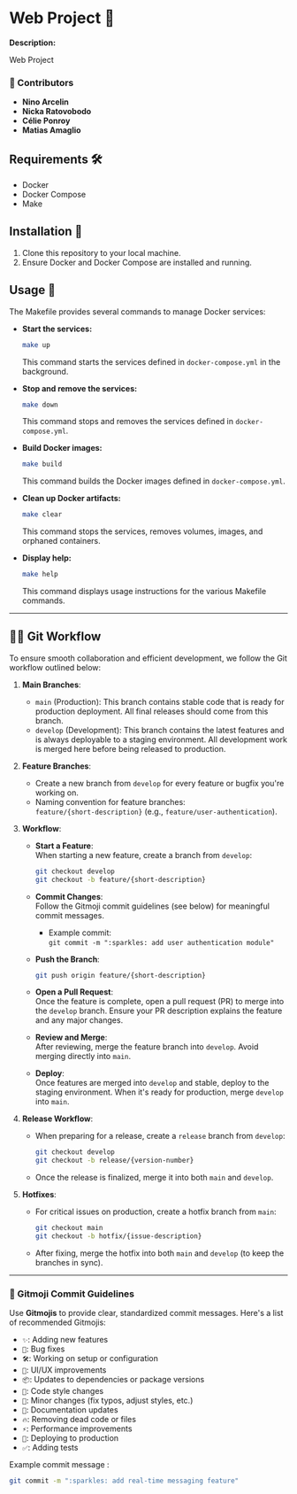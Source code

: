 # Web Project 📢

**Description:**

Web Project

### 🚀 Contributors
- **Nino Arcelin**  
- **Nicka Ratovobodo**  
- **Célie Ponroy**
- **Matias Amaglio**

## Requirements 🛠️

- Docker 
- Docker Compose
- Make

## Installation 🚀

1. Clone this repository to your local machine.
2. Ensure Docker and Docker Compose are installed and running.

## Usage 📄

The Makefile provides several commands to manage Docker services:

- **Start the services:**
  ```sh
  make up
  ```
  This command starts the services defined in `docker-compose.yml` in the background.

- **Stop and remove the services:**
  ```sh
  make down
  ```
  This command stops and removes the services defined in `docker-compose.yml`.

- **Build Docker images:**
  ```sh
  make build
  ```
  This command builds the Docker images defined in `docker-compose.yml`.

- **Clean up Docker artifacts:**
  ```sh
  make clear
  ```
  This command stops the services, removes volumes, images, and orphaned containers.

- **Display help:**
  ```sh
  make help
  ```
  This command displays usage instructions for the various Makefile commands.

---

## 🧑‍💻 Git Workflow

To ensure smooth collaboration and efficient development, we follow the Git workflow outlined below:

1. **Main Branches**:
   - `main` (Production): This branch contains stable code that is ready for production deployment. All final releases should come from this branch.
   - `develop` (Development): This branch contains the latest features and is always deployable to a staging environment. All development work is merged here before being released to production.

2. **Feature Branches**:
   - Create a new branch from `develop` for every feature or bugfix you're working on.
   - Naming convention for feature branches:  
     `feature/{short-description}` (e.g., `feature/user-authentication`).

3. **Workflow**:
   - **Start a Feature**:  
     When starting a new feature, create a branch from `develop`:
     ```bash
     git checkout develop
     git checkout -b feature/{short-description}
     ```
   - **Commit Changes**:  
     Follow the Gitmoji commit guidelines (see below) for meaningful commit messages.
     - Example commit:  
       `git commit -m ":sparkles: add user authentication module"`

   - **Push the Branch**:
     ```bash
     git push origin feature/{short-description}
     ```

   - **Open a Pull Request**:  
     Once the feature is complete, open a pull request (PR) to merge into the `develop` branch. Ensure your PR description explains the feature and any major changes.

   - **Review and Merge**:  
     After reviewing, merge the feature branch into `develop`. Avoid merging directly into `main`.

   - **Deploy**:  
     Once features are merged into `develop` and stable, deploy to the staging environment. When it's ready for production, merge `develop` into `main`.

4. **Release Workflow**:
   - When preparing for a release, create a `release` branch from `develop`:
     ```bash
     git checkout develop
     git checkout -b release/{version-number}
     ```
   - Once the release is finalized, merge it into both `main` and `develop`.

5. **Hotfixes**:
   - For critical issues on production, create a hotfix branch from `main`:
     ```bash
     git checkout main
     git checkout -b hotfix/{issue-description}
     ```
   - After fixing, merge the hotfix into both `main` and `develop` (to keep the branches in sync).

---

### 📜 Gitmoji Commit Guidelines

Use **Gitmojis** to provide clear, standardized commit messages. Here's a list of recommended Gitmojis:

- `✨`: Adding new features
- `🐛`: Bug fixes
- `🛠️`: Working on setup or configuration
- `💄`: UI/UX improvements
- `📦`: Updates to dependencies or package versions
- `🎨`: Code style changes
- `🔧`: Minor changes (fix typos, adjust styles, etc.)
- `📖`: Documentation updates
- `🔥`: Removing dead code or files
- `⚡`: Performance improvements
- `🚀`: Deploying to production
- `✅`: Adding tests

Example commit message :
```bash
git commit -m ":sparkles: add real-time messaging feature"
```